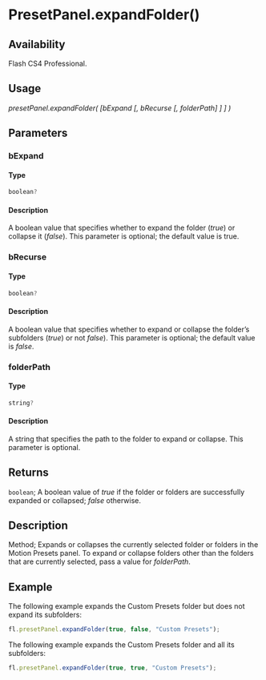 # PresetPanel.expandFolder()

## Availability

Flash CS4 Professional.

## Usage

*presetPanel.expandFolder( [bExpand [, bRecurse [, folderPath] ] ] )*

## Parameters

### **bExpand**

#### Type

```typescript
boolean?
```

#### Description

A boolean value that specifies whether to expand the folder (*true*) or collapse it (*false*). This parameter is optional; the default value is true.

### **bRecurse**

#### Type

```typescript
boolean?
```

#### Description

A boolean value that specifies whether to expand or collapse the folder’s subfolders (*true*) or not *false*). This parameter is optional; the default value is *false*.

### **folderPath**

#### Type

```typescript
string?
```

#### Description

A string that specifies the path to the folder to expand or collapse. This parameter is optional.

## Returns

`boolean`; A boolean value of *true* if the folder or folders are successfully expanded or collapsed; *false* otherwise.

## Description

Method; Expands or collapses the currently selected folder or folders in the Motion Presets panel. To expand or collapse folders other than the folders that are currently selected, pass a value for *folderPath*.

## Example

The following example expands the Custom Presets folder but does not expand its subfolders:

```javascript
fl.presetPanel.expandFolder(true, false, "Custom Presets");
```

The following example expands the Custom Presets folder and all its subfolders:

```javascript
fl.presetPanel.expandFolder(true, true, "Custom Presets");
```
